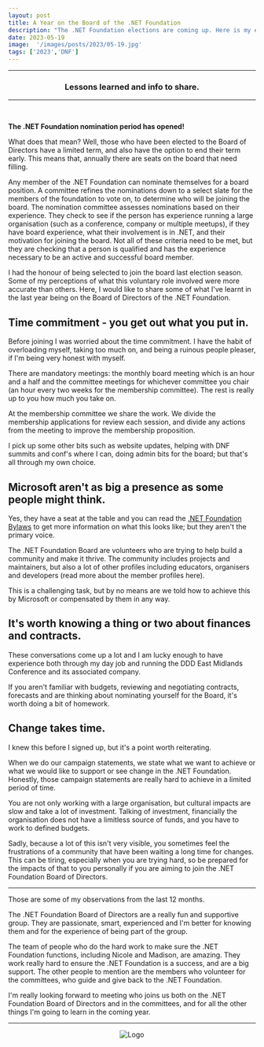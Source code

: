 ```yaml
---
layout: post
title: A Year on the Board of the .NET Foundation
description: "The .NET Foundation elections are coming up. Here is my experience from being on the Board of Directors of the .NET Foundation for one year."
date: 2023-05-19
image:  '/images/posts/2023/05-19.jpg'
tags: ['2023','DNF']
---
```


----
<center>
<h3> Lessons learned and info to share. </h3>
</center>

---

<br/>

**The .NET Foundation nomination period has opened!**

What does that mean? Well, those who have been elected to the Board of Directors have a limited term, and also have the option to end their term early. This means that, annually there are seats on the board that need filling. 

Any member of the .NET Foundation can nominate themselves for a board position. A committee refines the nominations down to a select slate for the members of the foundation to vote on, to determine who will be joining the board. The nomination committee assesses nominations based on their experience. They check to see if the person has experience running a large organisation (such as a conference, company or multiple meetups), if they have board experience, what their involvement is in .NET, and their  motivation for joining the board. Not all of these criteria need to be met, but they are checking that a person is qualified and has the experience necessary to be an active and successful board member. 

I had the honour of being selected to join the board last election season. Some of my perceptions of what this voluntary role involved were more accurate than others. Here, I would like to share some of what I've learnt in the last year being on the Board of Directors of the .NET Foundation.

## Time commitment - you get out what you put in. 

Before joining I was worried about the time commitment. I have the habit of overloading myself, taking too much on, and being a ruinous people pleaser, if I'm being very honest with myself.

There are mandatory meetings: the monthly board meeting which is an hour and a half and the committee meetings for whichever committee you chair (an hour every two weeks for the membership committee). The rest is really up to you how much you take on. 

At the membership committee we share the work. We divide the membership applications for review each session, and divide any actions from the meeting to improve the membership proposition. 

I pick up some other bits such as website updates, helping with DNF summits and conf's where I can, doing admin bits for the board; but that's all through my own choice. 

## Microsoft aren't as big a presence as some people might think. 

Yes, they have a seat at the table and you can read the [.NET Foundation Bylaws](https://dotnetfoundation.org/about/policies/.net-foundation-bylaws) to get more information on what this looks like; but they aren't the primary voice. 

The .NET Foundation Board are volunteers who are trying to help build a community and make it thrive. The community includes projects and maintainers, but also a lot of other profiles including educators, organisers and developers (read more about the member profiles here). 

This is a challenging task, but by no means are we told how to achieve this by Microsoft or compensated by them in any way.

## It's worth knowing a thing or two about finances and contracts. 

These conversations come up a lot and I am lucky enough to have experience both through my day job and running the DDD East Midlands Conference and its associated company. 

If you aren't familiar with budgets, reviewing and negotiating contracts, forecasts and are thinking about nominating yourself for the Board, it's worth doing a bit of homework.

## Change takes time.

I knew this before I signed up, but it's a point worth reiterating. 

When we do our campaign statements, we state what we want to achieve or what we would like to support or see change in the .NET Foundation. Honestly, those campaign statements are really hard to achieve in a limited period of time. 

You are not only working with a large organisation, but cultural impacts are slow and take a lot of investment. Talking of investment, financially the organisation does not have a limitless source of funds, and you have to work to defined budgets. 

Sadly, because a lot of this isn't very visible, you sometimes feel the frustrations of a community that have been waiting a long time for changes. This can be tiring, especially when you are trying hard, so be prepared for the impacts of that to you personally if you are aiming to join the .NET Foundation Board of Directors.

---

Those are some of my observations from the last 12 months. 

The .NET Foundation Board of Directors are a really fun and supportive group. They are passionate, smart, experienced and I'm better for knowing them and for the experience of being part of the group. 

The team of people who do the hard work to make sure the .NET Foundation functions, including Nicole and Madison, are amazing. They work really hard to ensure the .NET Foundation is a success, and are a big support. The other people to mention are the members who volunteer for the committees, who guide and give back to the .NET Foundation.

I'm really looking forward to meeting who joins us both on the .NET Foundation Board of Directors and in the committees, and for all the other things I'm going to learn in the coming year. 

---

<div style="text-align:center" markdown="1">
<img src="{{site.baseurl}}/images/logo.png" alt="Logo">
</div>
